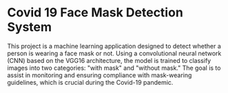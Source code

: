 # Covid 19 Face Mask Detection System

This project is a machine learning application designed to detect whether a person is wearing a face mask or not. Using a convolutional neural network (CNN) based on the VGG16 architecture, the model is trained to classify images into two categories: "with mask" and "without mask." The goal is to assist in monitoring and ensuring compliance with mask-wearing guidelines, which is crucial during the Covid-19 pandemic.
